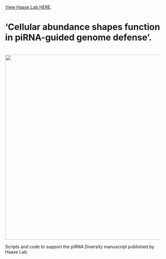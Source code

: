 [View Haase Lab HERE](https://www.niddk.nih.gov/research-funding/at-niddk/labs-branches/laboratory-cell-molecular-biology/rna-biology-section). 

#
# __‘Cellular abundance shapes function in piRNA-guided genome defense’__. 
#

<img src="https://user-images.githubusercontent.com/11409899/109845179-d802fb00-7c1a-11eb-8e45-43b0dbf50de6.png" width="600">

Scripts and code to support the piRNA Diversity manuscript published by Haase Lab. 
